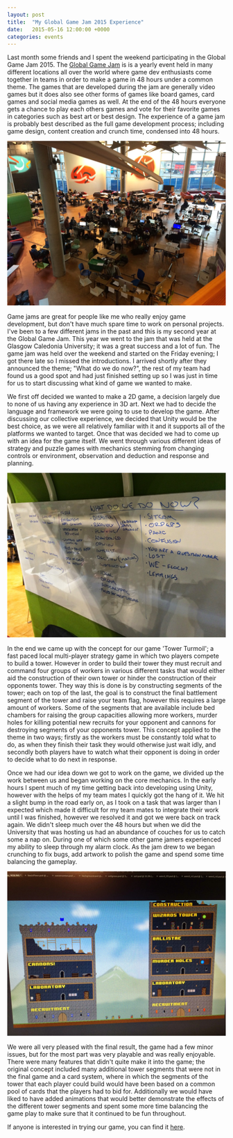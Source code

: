 ```yaml
---
layout: post
title:  "My Global Game Jam 2015 Experience"
date:   2015-05-16 12:00:00 +0000
categories: events
---
```


Last month some friends and I spent the weekend participating in the Global Game Jam 2015. The [Global Game Jam][global-game-jam] is is a yearly event held in many different locations all over the world where game dev enthusiasts come together in teams in order to make a game in 48 hours under a common theme. The games that are developed during the jam are generally video games but it does also see other forms of games like board games, card games and social media games as well. At the end of the 48 hours everyone gets a chance to play each others games and vote for their favorite games in categories such as best art or best design. The experience of a game jam is probably best described as the full game development process; including game design, content creation and crunch time, condensed into 48 hours.

![alt text](https://github.com/AerialMantis/aerialmantis.github.io/raw/master/images/game-jam-2015.jpg "Game Jam 2015")

Game jams are great for people like me who really enjoy game development, but don't have much spare time to work on personal projects. I've been to a few different jams in the past and this is my second year at the Global Game Jam. This year we went to the jam that was held at the Glasgow Caledonia University; it was a great success and a lot of fun. The game jam was held over the weekend and started on the Friday evening; I got there late so I missed the introductions. I arrived shortly after they announced the theme; "What do we do now?", the rest of my team had found us a good spot and had just finished setting up so I was just in time for us to start discussing what kind of game we wanted to make.

We first off decided we wanted to make a 2D game, a decision largely due to none of us having any experience in 3D art. Next we had to decide the language and framework we were going to use to develop the game. After discussing our collective experience, we decided that Unity would be the best choice, as we were all relatively familiar with it and it supports all of the platforms we wanted to target. Once that was decided we had to come up with an idea for the game itself. We went through various different ideas of strategy and puzzle games with mechanics stemming from changing controls or environment, observation and deduction and response and planning.

![alt text](https://github.com/AerialMantis/aerialmantis.github.io/raw/master/images/design-board.jpg "Design Board")

In the end we came up with the concept for our game 'Tower Turmoil'; a fast paced local multi-player strategy game in which two players compete to build a tower. However in order to build their tower they must recruit and command four groups of workers in various different tasks that would either aid the construction of their own tower or hinder the construction of their opponents tower. They way this is done is by constructing segments of the tower; each on top of the last, the goal is to construct the final battlement segment of the tower and raise your team flag, however this requires a large amount of workers. Some of the segments that are available include bed chambers for raising the group capacities allowing more workers, murder holes for killing potential new recruits for your opponent and cannons for destroying segments of your opponents tower. This concept applied to the theme in two ways; firstly as the workers must be constantly told what to do, as when they finish their task they would otherwise just wait idly, and secondly both players have to watch what their opponent is doing in order to decide what to do next in response.

Once we had our idea down we got to work on the game, we divided up the work between us and began working on the core mechanics. In the early hours I spent much of my time getting back into developing using Unity, however with the helps of my team mates I quickly got the hang of it. We hit a slight bump in the road early on, as I took on a task that was larger than I expected which made it difficult for my team mates to integrate their work until I was finished, however we resolved it and got we were back on track again. We didn't sleep much over the 48 hours but when we did the University that was hosting us had an abundance of couches for us to catch some a nap on. During one of which some other game jamers experienced my ability to sleep through my alarm clock. As the jam drew to we began crunching to fix bugs, add artwork to polish the game and spend some time balancing the gameplay.

![alt text](https://github.com/AerialMantis/aerialmantis.github.io/raw/master/images/tower-turmoil.jpg "Tower Turmoil")

We were all very pleased with the final result, the game had a few minor issues, but for the most part was very playable and was really enjoyable. There were many features that didn't quite make it into the game; the original concept included many additional tower segments that were not in the final game and a card system, where in which the segments of the tower that each player could build would have been based on a common pool of cards that the players had to bid for. Additionally we would have liked to have added animations that would better demonstrate the effects of the different tower segments and spent some more time balancing the game play to make sure that it continued to be fun throughout.

If anyone is interested in trying our game, you can find it [here][tower-turmoil].

[global-game-jam]: http://globalgamejam.org/
[tower-turmoil]: http://globalgamejam.org/2015/games/tower-turmoil